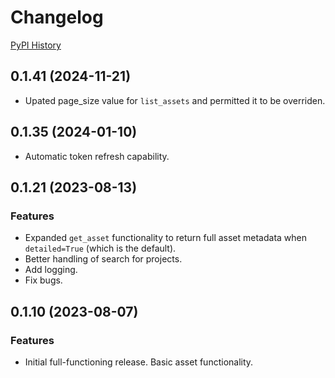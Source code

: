 # Changelog

[PyPI History](https://pypi.org/project/bibt-gcp-asset/#history)

## 0.1.41 (2024-11-21)

- Upated page_size value for `list_assets` and permitted it to be overriden.

## 0.1.35 (2024-01-10)

- Automatic token refresh capability.

## 0.1.21 (2023-08-13)

### Features

- Expanded `get_asset` functionality to return full asset metadata when `detailed=True` (which is the default).
- Better handling of search for projects.
- Add logging.
- Fix bugs.

## 0.1.10 (2023-08-07)

### Features

- Initial full-functioning release. Basic asset functionality.
